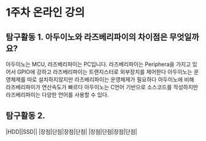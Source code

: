 # 1주차 온라인 강의

## 탐구활동 1. 아두이노와 라즈베리파이의 차이점은 무엇일까요?
아두이노는 MCU, 라즈베리파이는 PC입니다. 라즈베리파이는 Periphera을 가지고 있어서 GPIO에 강하고 라즈베리파이는 트랜지스터로 외부장치를 제어한다
아두이노는 운영체제를 따로 설치하지않지만 라즈베리파이는 운영체제가 필요하다
아두이노에 비해 라즈베리파이가 연산속도가 빠르다
아두이노는 C언어 기반으로 소스코드를 작성하지만 라즈베리파이는 다양한 언어를 사용할 수 있다.

## 탐구활동 2.
|HDD||SSD||
|장점|단점|장점|단점|
|장점|단점|장점|단점|
